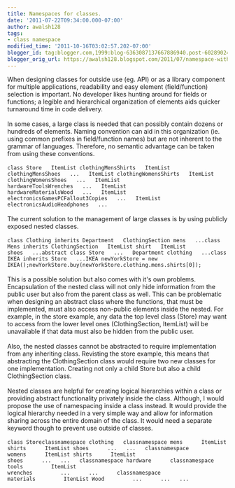 ```yaml
---
title: Namespaces for classes.
date: '2011-07-22T09:34:00.000-07:00'
author: awalsh128
tags:
- class namespace
modified_time: '2011-10-16T03:02:57.202-07:00'
blogger_id: tag:blogger.com,1999:blog-6363087137667886940.post-6028902471672846604
blogger_orig_url: https://awalsh128.blogspot.com/2011/07/namespace-within-classes.html
---
```


When designing classes for outside use (eg. API) or as a library
component for multiple applications, readability and easy element
(field/function) selection is important. No developer likes hunting
around for fields or functions; a legible and hierarchical organization
of elements aids quicker turnaround time in code delivery.\
\
In some cases, a large class is needed that can possibly contain dozens
or hundreds of elements. Naming convention can aid in this organization
(ie. using common prefixes in field/function names) but are not inherent
to the grammar of languages. Therefore, no semantic advantage can be
taken from using these conventions.\
\
`class Store   ItemList clothingMensShirts   ItemList clothingMensShoes   ...   ItemList clothingWomensShirts   ItemList clothingWomensShoes   ...   ItemList hardwareToolsWrenches   ...   ItemList hardwareMaterialsWood   ...   ItemList electronicsGamesPCFallout3Copies   ...   ItemList electronicsAudioHeadphones   ...`\
\
The current solution to the management of large classes is by using
publicly exposed nested classes.\
\
`class Clothing inherits Department   ClothingSection mens   ...class Mens inherits ClothingSection   ItemList shirt   ItemList shoes   ...abstract class Store   ...   Department clothing   ...class IKEA inherits Store   ...IKEA newYorkStore = new IKEA();newYorkStore.buy(newYorkStore.clothing.mens.shirts[0]);`\
\
This is a possible solution but also comes with it\'s own problems.
Encapsulation of the nested class will not only hide information from
the public user but also from the parent class as well. This can be
problematic when designing an abstract class where the functions, that
must be implemented, must also access non-public elements inside the
nested. For example, in the store example, any data the top level class
(Store) may want to access from the lower level ones (ClothingSection,
ItemList) will be unavailable if that data must also be hidden from the
public user.\
\
Also, the nested classes cannot be abstracted to require implementation
from any inheriting class. Revisting the store example, this means that
abstracting the ClothingSection class would require two new classes for
one implementation. Creating not only a child Store but also a child
ClothingSection class.\
\
Nested classes are helpful for creating logical hierarchies within a
class or providing abstract functionality privately inside the class.
Although, I would propose the use of namespacing inside a class instead.
It would provide the logical hierarchy needed in a very simple way and
allow for information sharing across the entire domain of the class. It
would need a separate keyword though to prevent use outside of classes.\
\
`class Storeclassnamespace clothing   classnamespace mens      ItemList shirts      ItemList shoes      ...   ...   classnamespace womens      ItemList shirts      ItemList shoes      ...   ...   classnamespace hardware      classnamespace tools         ItemList wrenches         ...      ...      classnamespace materials         ItenList Wood         ...      ...   ...`

